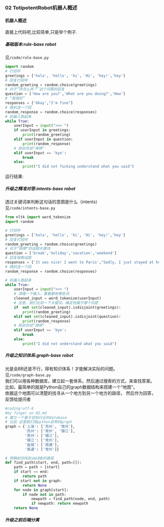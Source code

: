 ### 02 TotipotentRobot机器人概述

#### 机器人概述
直接上代码吧,比较简单,只是举个例子.

##### 基础版本:rule-base robot  
见`/code/rule-base.py`  


```python
import random
# 打招呼
greetings = ['hola', 'hello', 'hi', 'Hi', 'hey!','hey']
# 回复打招呼
random_greeting = random.choice(greetings)
# 对于“你怎么样？”这个问题的回复
question = ['How are you?','What are you doing?','How']
# “我很好”
responses = ['Okay',"I'm fine"]
# 随机选一个回
random_response = random.choice(responses)
# 机器人跑起来
while True:
    userInput = input(">>> ")
    if userInput in greetings:
        print(random_greeting)
    elif userInput in question:
        print(random_response)
    # 除非你说“拜拜”
    elif userInput == 'bye':
        break
    else:
        print("I did not fucking understand what you said")
```

运行结果:  


##### 升级之精准对答:intents-base robot
透过关键词来判断这句话的意图是什么（intents）  
见`/code/intents-base.py`  


```python
from nltk import word_tokenize
import random

# 打招呼
greetings = ['hola', 'hello', 'hi', 'Hi', 'hey!','hey']
# 回复打招呼
random_greeting = random.choice(greetings)
# 对于“假期”的话题关键词
question = ['break','holiday','vacation','weekend']
# 回复假期话题
responses = ['It was nice! I went to Paris',"Sadly, I just stayed at home"]
# 随机选一个回
random_response = random.choice(responses)

# 机器人跑起来
while True:
    userInput = input(">>> ")
    # 清理一下输入，看看都有哪些词
    cleaned_input = word_tokenize(userInput)
    # 这里，我们比较一下关键词，确定他属于哪个问题
    if  not set(cleaned_input).isdisjoint(greetings):
        print(random_greeting)
    elif not set(cleaned_input).isdisjoint(question):
        print(random_response)
    # 除非你说“拜拜”
    elif userInput == 'bye':
        break
    else:
        print("I did not understand what you said")
```
##### 升级之知识体系:graph-base robot

光是会BB还是不行，得有知识体系！才能解决实际的问题。  
见`/code/graph-base.py `   
我们可以用各种数据库，建立起一套体系，然后通过搜索的方式，来查找答案。  
比如，最简单的就是Python自己的graph数据结构来搭建一个“地图”。  
依据这个地图可以清楚的找寻从一个地方到另一个地方的路径，
然后作为回答，反馈给提问者  

```python
#coding:utf-8
#by finger on 02.md
# 建立一个基于目标行业的database
# 比如 这里我们用python自带的graph
graph = {'上海': ['苏州', '常州'],
         '苏州': ['常州', '镇江'],
         '常州': ['镇江'],
         '镇江': ['常州'],
         '盐城': ['南通'],
         '南通': ['常州']}

# 明确如何找到从A到B的路径
def find_path(start, end, path=[]):
    path = path + [start]
    if start == end:
        return path
    if start not in graph:
        return None
    for node in graph[start]:
        if node not in path:
            newpath = find_path(node, end, path)
            if newpath: return newpath
    return None
```


##### 升级之前后端分离
